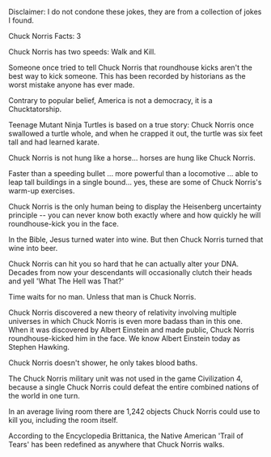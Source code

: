 Disclaimer: I do not condone these jokes, they are from a collection of jokes I found.

Chuck Norris Facts: 3

Chuck Norris has two speeds: Walk and Kill. 

Someone once tried to tell Chuck Norris that roundhouse kicks aren't the best way to kick someone. This has been recorded by historians as the worst mistake anyone has ever made. 

Contrary to popular belief, America is not a democracy, it is a Chucktatorship. 

Teenage Mutant Ninja Turtles is based on a true story: Chuck Norris once swallowed a turtle whole, and when he crapped it out, the turtle was six feet tall and had learned karate. 

Chuck Norris is not hung like a horse... horses are hung like Chuck Norris. 

Faster than a speeding bullet ... more powerful than a locomotive ... able to leap tall buildings in a single bound... yes, these are some of Chuck Norris's warm-up exercises. 

Chuck Norris is the only human being to display the Heisenberg uncertainty principle -- you can never know both exactly where and how quickly he will roundhouse-kick you in the face. 

In the Bible, Jesus turned water into wine. But then Chuck Norris turned that wine into beer. 

Chuck Norris can hit you so hard that he can actually alter your DNA. Decades from now your descendants will occasionally clutch their heads and yell 'What The Hell was That?' 

Time waits for no man. Unless that man is Chuck Norris. 

Chuck Norris discovered a new theory of relativity involving multiple universes in which Chuck Norris is even more badass than in this one. When it was discovered by Albert Einstein and made public, Chuck Norris roundhouse-kicked him in the face. We know Albert Einstein today as Stephen Hawking. 

Chuck Norris doesn't shower, he only takes blood baths. 

The Chuck Norris military unit was not used in the game Civilization 4, because a single Chuck Norris could defeat the entire combined nations of the world in one turn. 

In an average living room there are 1,242 objects Chuck Norris could use to kill you, including the room itself. 

According to the Encyclopedia Brittanica, the Native American 'Trail of Tears' has been redefined as anywhere that Chuck Norris walks.


